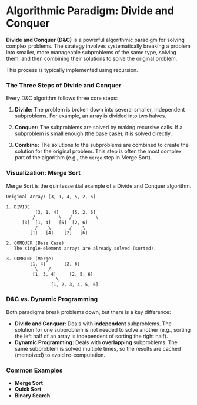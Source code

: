 # Algorithmic Paradigm: Divide and Conquer

**Divide and Conquer (D&C)** is a powerful algorithmic paradigm for solving complex problems. The strategy involves systematically breaking a problem into smaller, more manageable subproblems of the same type, solving them, and then combining their solutions to solve the original problem.

This process is typically implemented using recursion.

### The Three Steps of Divide and Conquer

Every D&C algorithm follows three core steps:

1.  **Divide:** The problem is broken down into several smaller, independent subproblems. For example, an array is divided into two halves.

2.  **Conquer:** The subproblems are solved by making recursive calls. If a subproblem is small enough (the base case), it is solved directly.

3.  **Combine:** The solutions to the subproblems are combined to create the solution for the original problem. This step is often the most complex part of the algorithm (e.g., the `merge` step in Merge Sort).

### Visualization: Merge Sort

Merge Sort is the quintessential example of a Divide and Conquer algorithm.

```text
Original Array: [3, 1, 4, 5, 2, 6]

1. DIVIDE
           [3, 1, 4]     [5, 2, 6]
          /         \   /         \
      [3]  [1, 4]   [5]  [2, 6]
           /    \       /    \
         [1]   [4]    [2]   [6]

2. CONQUER (Base Case)
   The single-element arrays are already solved (sorted).

3. COMBINE (Merge)
         [1, 4]       [2, 6]
           \    /
          [1, 3, 4]     [2, 5, 6]
                   \
                 [1, 2, 3, 4, 5, 6]
```

### D&C vs. Dynamic Programming

Both paradigms break problems down, but there is a key difference:

-   **Divide and Conquer:** Deals with **independent** subproblems. The solution for one subproblem is not needed to solve another (e.g., sorting the left half of an array is independent of sorting the right half).
-   **Dynamic Programming:** Deals with **overlapping** subproblems. The same subproblem is solved multiple times, so the results are cached (memoized) to avoid re-computation.

### Common Examples

-   **Merge Sort**
-   **Quick Sort**
-   **Binary Search**

